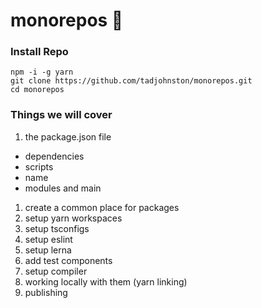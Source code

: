 # monorepos 🎉

### Install Repo
``` shell
npm -i -g yarn
git clone https://github.com/tadjohnston/monorepos.git
cd monorepos
```

### Things we will cover
1. the package.json file
  * dependencies
  * scripts
  * name
  * modules and main
1. create a common place for packages
1. setup yarn workspaces
1. setup tsconfigs
1. setup eslint
1. setup lerna
1. add test components
1. setup compiler
1. working locally with them (yarn linking)
1. publishing

